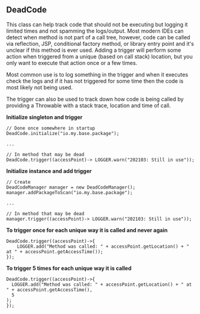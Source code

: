 DeadCode
-
This class can help track code that should not be executing but logging it limited times and not
spamming the logs/output.  Most modern IDEs can detect when method is not part of a call tree,
however, code can be called via reflection, JSP, conditional factory method, or library entry point
and it's unclear if this method is ever used.  Adding a trigger will perform some action
when triggered from a unique (based on call stack) location, but you only want to execute that action
once or a few times.

Most common use is to log something in the trigger and when it executes check
the logs and if it has not triggered for some time then the code is most likely not being used.

The trigger can also be used to track down how code is being called by providing a Throwable with
a stack trace, location and time of call.

**Initialize singleton and trigger**
```
// Done once somewhere in startup
DeadCode.initialize("io.my.base.package");

...

// In method that may be dead
DeadCode.trigger((accessPoint)-> LOGGER.warn("202103: Still in use"));
```

**Initialize instance and add trigger**
```
// Create
DeadCodeManager manager = new DeadCodeManager();
manager.addPackageToScan("io.my.base.package");

...

// In method that may be dead
manager.trigger((accessPoint)-> LOGGER.warn("202103: Still in use"));
```

**To trigger once for each unique way it is called and never again**
```
DeadCode.trigger((accessPoint)->{ 
    LOGGER.add("Method was called: " + accessPoint.getLocation() + " at " + accessPoint.getAccessTime()); 
});
```

**To trigger 5 times for each unique way it is called**
```
DeadCode.trigger((accessPoint)->{
  LOGGER.add("Method was called: " + accessPoint.getLocation() + " at " + accessPoint.getAccessTime(),
  5
);
});
```
